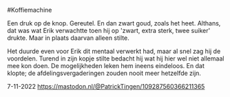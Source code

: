#Koffiemachine

Een druk op de knop. Gereutel. En dan zwart goud, zoals het heet. Althans, dat was wat Erik verwachtte toen hij op 'zwart, extra sterk, twee suiker' drukte. Maar in plaats daarvan alleen stilte. 

Het duurde even voor Erik dit mentaal verwerkt had, maar al snel zag hij de voordelen. Turend in zijn kopje stilte bedacht hij wat hij hier wel niet allemaal mee kon doen. De mogelijkheden leken hem ineens eindeloos. En dat klopte; de afdelingsvergaderingen zouden nooit meer hetzelfde zijn. 

7-11-2022
https://mastodon.nl/@PatrickTingen/109287560366211365